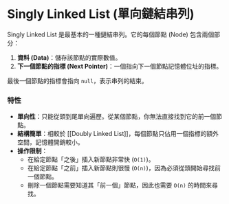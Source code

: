 # Singly Linked List (單向鏈結串列)

Singly Linked List 是最基本的一種鏈結串列。它的每個節點 (Node) 包含兩個部分：

1.  **資料 (Data)**：儲存該節點的實際數值。
2.  **下一個節點的指標 (Next Pointer)**：一個指向下一個節點記憶體位址的指標。

最後一個節點的指標會指向 `null`，表示串列的結束。

### 特性

*   **單向性**：只能從頭到尾單向遍歷。從某個節點，你無法直接找到它的前一個節點。
*   **結構簡單**：相較於 [[Doubly Linked List]]，每個節點只佔用一個指標的額外空間，記憶體開銷較小。
*   **操作限制**：
    *   在給定節點「之後」插入新節點非常快 (`O(1)`)。
    *   在給定節點「之前」插入新節點則很慢 (`O(n)`)，因為必須從頭開始尋找前一個節點。
    *   刪除一個節點需要知道其「前一個」節點，因此也需要 `O(n)` 的時間來尋找。
